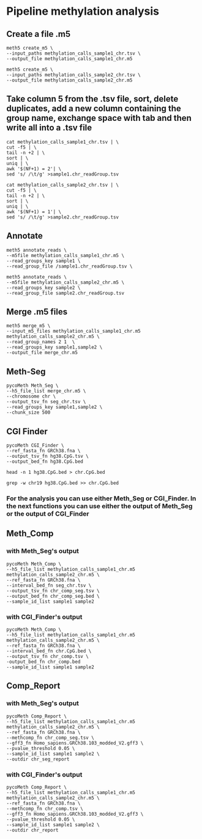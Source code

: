 # Pipeline methylation analysis 

## Create a file .m5
```
meth5 create_m5 \
--input_paths methylation_calls_sample1_chr.tsv \
--output_file methylation_calls_sample1_chr.m5
```
```
meth5 create_m5 \
--input_paths methylation_calls_sample2_chr.tsv \
--output_file methylation_calls_sample2_chr.m5
```
## Take column 5 from the .tsv file, sort, delete duplicates, add a new column containing the group name, exchange space with tab and then write all into a .tsv file
```
cat methylation_calls_sample1_chr.tsv | \
cut -f5 | \
tail -n +2 | \
sort | \
uniq | \
awk '$(NF+1) = 2'| \
sed 's/ /\t/g' >sample1.chr_readGroup.tsv
```
```
cat methylation_calls_sample2_chr.tsv | \
cut -f5 | \
tail -n +2 | \
sort | \
uniq | \
awk '$(NF+1) = 1'| \
sed 's/ /\t/g' >sample2.chr_readGroup.tsv
```
## Annotate
```
meth5 annotate_reads \
--m5file methylation_calls_sample1_chr.m5 \
--read_groups_key sample1 \
--read_group_file /sample1.chr_readGroup.tsv \
```
```
meth5 annotate_reads \
--m5file methylation_calls_sample2_chr.m5 \
--read_groups_key sample2 \
--read_group_file sample2.chr_readGroup.tsv
```
## Merge .m5 files 
```
meth5 merge_m5 \
--input_m5_files methylation_calls_sample1_chr.m5 methylation_calls_sample2_chr.m5 \
--read_group_names 2 1  \
--read_groups_key sample1,sample2 \
--output_file merge_chr.m5
```
## Meth-Seg
```
pycoMeth Meth_Seg \
--h5_file_list merge_chr.m5 \ 
--chromosome chr \
--output_tsv_fn seg_chr.tsv \
--read_groups_key sample1,sample2 \
--chunk_size 500 
```
## CGI Finder 
```
pycoMeth CGI_Finder \
--ref_fasta_fn GRCh38.fna \
--output_tsv_fn hg38.CpG.tsv \ 
--output_bed_fn hg38.CpG.bed
```
```
head -n 1 hg38.CpG.bed > chr.CpG.bed

grep -w chr19 hg38.CpG.bed >> chr.CpG.bed
```
### For the analysis you can use either Meth_Seg or CGI_Finder. In the next functions you can use either the output of Meth_Seg or the output of CGI_Finder

## Meth_Comp

### with Meth_Seg's output
```
pycoMeth Meth_Comp \
--h5_file_list methylation_calls_sample1_chr.m5 methylation_calls_sample2_chr.m5 \
--ref_fasta_fn GRCh38.fna \
--interval_bed_fn seg_chr.tsv \
--output_tsv_fn chr_comp_seg.tsv \
--output_bed_fn chr_comp_seg.bed \
--sample_id_list sample1 sample2
```
### with CGI_Finder's output
```
pycoMeth Meth_Comp \
--h5_file_list methylation_calls_sample1_chr.m5 methylation_calls_sample2_chr.m5 \
--ref_fasta_fn GRCh38.fna \
--interval_bed_fn chr.CpG.bed \
--output_tsv_fn chr_comp.tsv \
-output_bed_fn chr_comp.bed 
--sample_id_list sample1 sample2
```
## Comp_Report

### with Meth_Seg's output
```
pycoMeth Comp_Report \
--h5_file_list methylation_calls_sample1_chr.m5 methylation_calls_sample2_chr.m5 \
--ref_fasta_fn GRCh38.fna \
--methcomp_fn chr_comp_seg.tsv \
--gff3_fn Homo_sapiens.GRCh38.103_modded_V2.gff3 \
--pvalue_threshold 0.05 \
--sample_id_list sample1 sample2 \
--outdir chr_seg_report
```
### with CGI_Finder's output
```
pycoMeth Comp_Report \
--h5_file_list methylation_calls_sample1_chr.m5 methylation_calls_sample2_chr.m5 \
--ref_fasta_fn GRCh38.fna \
--methcomp_fn chr_comp.tsv \
--gff3_fn Homo_sapiens.GRCh38.103_modded_V2.gff3 \
--pvalue_threshold 0.05 \
--sample_id_list sample1 sample2 \
--outdir chr_report
```